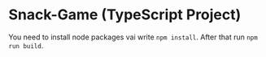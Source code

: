# Snack-Game (TypeScript Project)

You need to install node packages vai write `npm install`. After that run `npm run build`.
